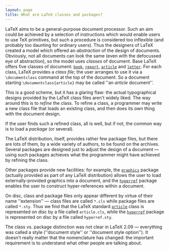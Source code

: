```yaml
---
layout: page
title: What are LaTeX classes and packages?
---
```


LaTeX aims to be a general-purpose document processor.  Such an aim
could be achieved by a selection of instructions which would enable
users to use TeX primitives, but such a procedure is considered too
inflexible (and probably too daunting for ordinary users).  Thus the
designers of LaTeX created a model which offered an
_abstraction_ of the design of documents.  Obviously, not all
documents can look the same (even with the defocussed eye of
abstraction), so the model uses _classes_ of document.  Base
LaTeX offers five classes of document: [`book`](http://ctan.org/pkg/book),
[`report`](http://ctan.org/pkg/report), [`article`](http://ctan.org/pkg/article) and [`letter`](http://ctan.org/pkg/letter).
For each class, LaTeX provides a _class file_; the user
arranges to use it via a `\documentclass` command at the top of the
document.  So a document starting
  `\documentclass{article}`
may be called ''an _article_ document''.

This is a good scheme, but it has a glaring flaw: the actual
typographical designs provided by the LaTeX class files aren't
widely liked.  The way around this is to _refine_ the class.  To
refine a class, a programmer may write a new class file that loads an
existing class, and then does its own thing with the document design.

If the user finds such a refined class, all is well, but if not, the
common way is to load a _package_ (or several).

The LaTeX distribution, itself, provides rather few package files,
but there are lots of them, by a wide variety of authors, to be found
on the archives.  Several packages are designed just to adjust the
design of a document&nbsp;&mdash; using such packages achieves what the
programmer might have achieved by refining the class.

Other packages provide new facilities: for example, the
[`graphics`](http://ctan.org/pkg/graphics) package (actually provided as part of any LaTeX
distribution) allows the user to load externally-provided graphics
into a document, and the [`hyperref`](http://ctan.org/pkg/hyperref) package enables the user
to construct hyper-references within a document.

On disc, class and package files only appear different by virtue of
their name ''extension''&nbsp;&mdash; class files are called `*.cls` while
package files are called `*.sty`.  Thus we find that the LaTeX
standard [`article`](http://ctan.org/pkg/article) class is represented on disc by a file called
`article.cls`, while the [`hyperref`](http://ctan.org/pkg/hyperref) package is
represented on disc by a file called `hyperref.sty`.

The class vs.&nbsp;package distinction was not clear in LaTeX 2.09&nbsp;&mdash;
everything was called a style (''document style'' or ''document style
option'').  It doesn't really matter that the nomenclature has
changed: the important requirement is to understand what other people
are talking about.


